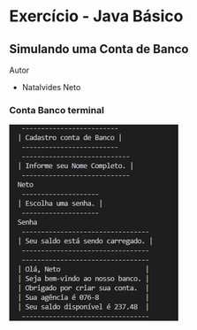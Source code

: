 # Exercício - Java Básico 
## Simulando uma Conta de Banco
Autor 
- Natalvides Neto
### Conta Banco terminal
![foto-Conta-Terminal-Banco](https://github.com/natalvidesneto/DIO/blob/main/DIO-Trilha-Java/1%20-%20ContaBanco/Imagens/Conta%20Banco.png)
